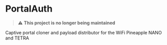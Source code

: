 # PortalAuth
> :warning: **This project is no longer being maintained**

Captive portal cloner and payload distributor for the WiFi Pineapple NANO and TETRA